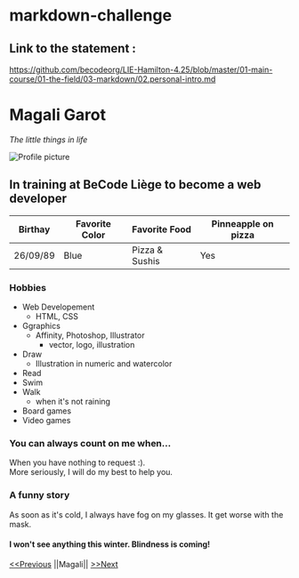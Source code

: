 # markdown-challenge

## Link to the statement :
https://github.com/becodeorg/LIE-Hamilton-4.25/blob/master/01-main-course/01-the-field/03-markdown/02.personal-intro.md

# Magali Garot

*The little things in life*


![Profile picture](https://media-exp1.licdn.com/dms/image/C5603AQH6_wRw1oo1_Q/profile-displayphoto-shrink_200_200/0?e=1606953600&v=beta&t=04SQggIj5A72JBIIWZay0bDyJC1Dqyd3djPWDxRS7SY)

## In training at BeCode Liège to become a web developer

| Birthay | Favorite Color | Favorite Food | Pinneapple on pizza |
| ------- | -------------- | ------------- | ------------------- |
|26/09/89 |     Blue       |Pizza & Sushis |     Yes             |


### Hobbies
* Web Developement
    - HTML, CSS
* Ggraphics
    - Affinity, Photoshop, Illustrator
        - vector, logo, illustration
* Draw
    - Illustration in numeric and watercolor
* Read
* Swim
* Walk
    - when it's not raining
* Board games
* Video games   

### You can always count on me when... 

When you have nothing to request :). <br/>
More seriously, I will do my best to help you.

### A funny story

As soon as it's cold, I always have fog on my glasses. It get worse with the mask. 

#### I won't see anything this winter. Blindness is coming!

[<<Previous](https://github.com/KevKsar/markdown-challenge) ||Magali|| [>>Next](https://github.com/Maud-Pixel/markdow-challenge)